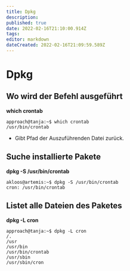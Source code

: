 ```yaml
---
title: Dpkg
description: 
published: true
date: 2022-02-16T21:10:00.914Z
tags: 
editor: markdown
dateCreated: 2022-02-16T21:09:59.589Z
---
```


# Dpkg

## Wo wird der Befehl ausgeführt

**which crontab**

    approach@tanja:~$ which crontab
    /usr/bin/crontab

-   Gibt Pfad der Auszuführenden Datei zurück.

## Suche installierte Pakete

**dpkg -S /usr/bin/crontab**

    akloos@artemis:~$ dpkg -S /usr/bin/crontab 
    cron: /usr/bin/crontab

## Listet alle Dateien des Paketes

**dpkg -L cron**

    approach@tanja:~$ dpkg -L cron
    /.
    /usr
    /usr/bin
    /usr/bin/crontab
    /usr/sbin
    /usr/sbin/cron